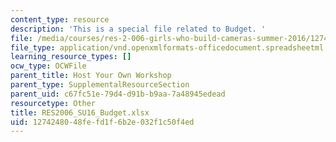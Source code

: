 ```yaml
---
content_type: resource
description: 'This is a special file related to Budget. '
file: /media/courses/res-2-006-girls-who-build-cameras-summer-2016/1274248048fefd1f6b2e032f1c50f4ed_RES2006_SU16_Budget.xlsx
file_type: application/vnd.openxmlformats-officedocument.spreadsheetml.sheet
learning_resource_types: []
ocw_type: OCWFile
parent_title: Host Your Own Workshop
parent_type: SupplementalResourceSection
parent_uid: c67fc51e-79d4-d91b-b9aa-7a48945edead
resourcetype: Other
title: RES2006_SU16_Budget.xlsx
uid: 12742480-48fe-fd1f-6b2e-032f1c50f4ed
---
```

